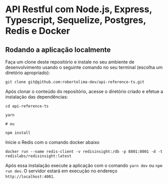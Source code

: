 <!-- <p align="center">
  <a href="https://robertolima.eti.br/">
    <img alt="Roberto Lima" src="" width="200" />
  </a>
</p>
<h2 align="center">

</h2> -->

# API Restful com Node.js, Express, Typescript, Sequelize, Postgres, Redis e Docker



## Rodando a aplicação localmente

Faça um clone deste repositório e instale no seu ambiente de desenvolvimento usando o seguinte comando no seu terminal (escolha um diretório apropriado):

```
git clone git@github.com:robertolima-dev/api-reference-ts.git
```

Após clonar o conteúdo do repositório, acesse o diretório criado e efetue a instalação das dependências:

```
cd api-reference-ts

yarn

# ou

npm install
```

Inicie o Redis com o comando docker abaixo

```
docker run --name redis-client -v redisinsight:/db -p 8801:8001 -d -t redislabs/redisinsight:latest
```

Após essa instalação execute a aplicação com o comando `yarn dev` ou `npm run dev`. O servidor estará em execução no endereço `http://localhost:4001`.

